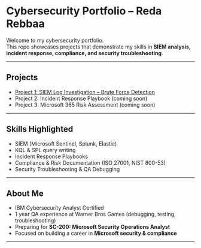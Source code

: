 # Cybersecurity Portfolio – Reda Rebbaa

Welcome to my cybersecurity portfolio.  
This repo showcases projects that demonstrate my skills in **SIEM analysis, incident response, compliance, and security troubleshooting**.  

---

## Projects
- [Project 1: SIEM Log Investigation – Brute Force Detection](./Project1-SIEM-BruteForce)  
- Project 2: Incident Response Playbook (coming soon)  
- Project 3: Microsoft 365 Risk Assessment (coming soon)  

---

## Skills Highlighted
- SIEM (Microsoft Sentinel, Splunk, Elastic)  
- KQL & SPL query writing  
- Incident Response Playbooks  
- Compliance & Risk Documentation (ISO 27001, NIST 800-53)  
- Security Troubleshooting & QA Debugging  

---

## About Me
- IBM Cybersecurity Analyst Certified  
- 1 year QA experience at Warner Bros Games (debugging, testing, troubleshooting)  
- Preparing for **SC-200: Microsoft Security Operations Analyst**  
- Focused on building a career in **Microsoft security & compliance**  

---
